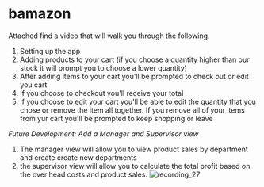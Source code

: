 # bamazon
Attached find a video that will walk you through the following. 
1. Setting up the app 
2. Adding products to your cart (if you choose a quantity higher than our stock it will prompt you to choose a lower quantity)
3. After adding items to your cart you'll be prompted to check out or edit you cart
4. If you choose to checkout you'll receive your total
5. If you choose to edit your cart you'll be able to edit the quantity that you chose or remove the item all together. If you remove all of your items from yur cart you'll be prompted to keep shopping or leave

_Future Development: Add a Manager and Supervisor view_
1. The manager view will allow you to view product sales by department and create create new departments
2. the supervisor view will allow you to calculate the total profit based on the over head costs and product sales. 
![recording_27](https://user-images.githubusercontent.com/28103641/30236914-b7e825e6-94f3-11e7-8e75-b033ce4a9693.gif)

